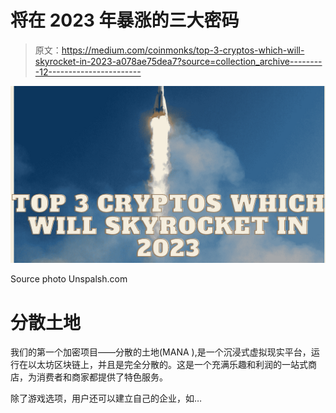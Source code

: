 # 将在 2023 年暴涨的三大密码

> 原文：<https://medium.com/coinmonks/top-3-cryptos-which-will-skyrocket-in-2023-a078ae75dea7?source=collection_archive---------12----------------------->

![](img/9c3b18087157a880ccbbd654d8d79615.png)

Source photo Unspalsh.com

# 分散土地

我们的第一个加密项目——分散的土地(MANA ),是一个沉浸式虚拟现实平台，运行在以太坊区块链上，并且是完全分散的。这是一个充满乐趣和利润的一站式商店，为消费者和商家都提供了特色服务。

除了游戏选项，用户还可以建立自己的企业，如…